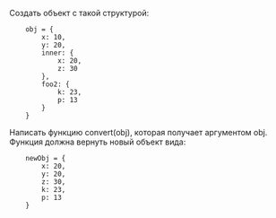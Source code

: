 Создать объект с такой структурой:

        obj = {
            x: 10,
            y: 20,
            inner: {
                x: 20,
                z: 30
            },
            foo2: {
                k: 23,
                p: 13
            }
        } 

Написать функцию convert(obj), которая получает аргументом obj. Функция должна вернуть новый объект вида:

        newObj = {
            x: 20,
            y: 20,
            z: 30,
            k: 23,
            p: 13
        }
